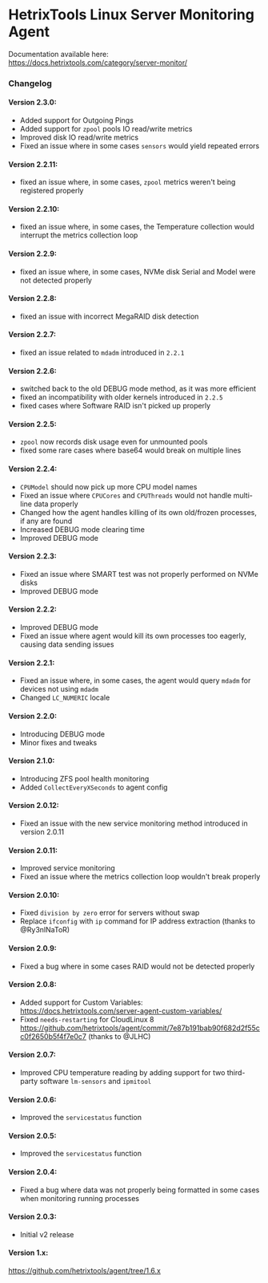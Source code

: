 # HetrixTools Linux Server Monitoring Agent

Documentation available here: https://docs.hetrixtools.com/category/server-monitor/


### Changelog

#### Version 2.3.0:
- Added support for Outgoing Pings
- Added support for `zpool` pools IO read/write metrics
- Improved disk IO read/write metrics
- Fixed an issue where in some cases `sensors` would yield repeated errors

#### Version 2.2.11:
- fixed an issue where, in some cases, `zpool` metrics weren't being registered properly

#### Version 2.2.10:
- fixed an issue where, in some cases, the Temperature collection would interrupt the metrics collection loop

#### Version 2.2.9:
- fixed an issue where, in some cases, NVMe disk Serial and Model were not detected properly

#### Version 2.2.8:
- fixed an issue with incorrect MegaRAID disk detection

#### Version 2.2.7:
- fixed an issue related to `mdadm` introduced in `2.2.1`

#### Version 2.2.6:
- switched back to the old DEBUG mode method, as it was more efficient
- fixed an incompatibility with older kernels introduced in `2.2.5`
- fixed cases where Software RAID isn't picked up properly

#### Version 2.2.5:
- `zpool` now records disk usage even for unmounted pools
- fixed some rare cases where base64 would break on multiple lines

#### Version 2.2.4:
- `CPUModel` should now pick up more CPU model names
- Fixed an issue where `CPUCores` and `CPUThreads` would not handle multi-line data properly
- Changed how the agent handles killing of its own old/frozen processes, if any are found
- Increased DEBUG mode clearing time
- Improved DEBUG mode

#### Version 2.2.3:
- Fixed an issue where SMART test was not properly performed on NVMe disks
- Improved DEBUG mode

#### Version 2.2.2:
- Improved DEBUG mode
- Fixed an issue where agent would kill its own processes too eagerly, causing data sending issues

#### Version 2.2.1:
- Fixed an issue where, in some cases, the agent would query `mdadm` for devices not using `mdadm`
- Changed `LC_NUMERIC` locale

#### Version 2.2.0:
- Introducing DEBUG mode
- Minor fixes and tweaks

#### Version 2.1.0:
- Introducing ZFS pool health monitoring
- Added `CollectEveryXSeconds` to agent config

#### Version 2.0.12:
- Fixed an issue with the new service monitoring method introduced in version 2.0.11

#### Version 2.0.11:
- Improved service monitoring
- Fixed an issue where the metrics collection loop wouldn't break properly

#### Version 2.0.10: 
- Fixed `division by zero` error for servers without swap
- Replace `ifconfig` with `ip` command for IP address extraction (thanks to @Ry3nlNaToR)

#### Version 2.0.9: 
- Fixed a bug where in some cases RAID would not be detected properly

#### Version 2.0.8: 
- Added support for Custom Variables: https://docs.hetrixtools.com/server-agent-custom-variables/ 
- Fixed `needs-restarting` for CloudLinux 8 https://github.com/hetrixtools/agent/commit/7e87b191bab90f682d2f55cc0f2650b5f4f7e0c7 (thanks to @JLHC)

#### Version 2.0.7:  
- Improved CPU temperature reading by adding support for two third-party software `lm-sensors` and `ipmitool`

#### Version 2.0.6:
- Improved the `servicestatus` function

#### Version 2.0.5:
- Improved the `servicestatus` function

#### Version 2.0.4:
- Fixed a bug where data was not properly being formatted in some cases when monitoring running processes

#### Version 2.0.3:
- Initial v2 release

#### Version 1.x:
https://github.com/hetrixtools/agent/tree/1.6.x